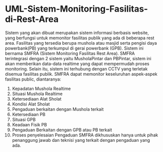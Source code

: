 # UML-Sistem-Monitoring-Fasilitas-di-Rest-Area

Sistem yang akan dibuat merupakan sistem informasi berbasis website, yang berfungsi untuk memonitor fasilitas publik yang ada di beberapa rest area. Fasilitas yang tersedia berupa mushola atau masjid serta pengisi daya powerbank(PB) yang terkumpul di gerai powerbank (GPB). Sistem ini bernama SMFRA (Sistem Monitoring Fasilitas Rest Area). SMFRA terintegrasi dengan 2 sistem yaitu MusholaPintar dan PBPintar, sistem ini akan memberikan data-data realtime yang dapat mempermudah proses monitoring. Selain itu, sistem ini terhubung dengan CCTV yang terletak disemua fasilitas publik.
SMFRA dapat memonitor keseluruhan aspek-aspek fasilitas public, diantaranya:
1.	Kepadatan Mushola Realtime
2.	Situasi Mushola Realtime
3.	Ketersediaan Alat Sholat
4.	Kondisi Alat Sholat
5.	Pengaduan berkaitan dengan Mushola terkait
6.	Ketersediaan PB
7.	Situasi GPB
8.	Keadaan Fisik PB
9.	Pengaduan Berkaitan dengan GPB atau PB terkait
10.	Proses penyelesaian Pengaduan
SMFRA dikhususkan hanya untuk pihak penanggung jawab dan teknisi yang terkait dengan pengaduan yang ada. 
